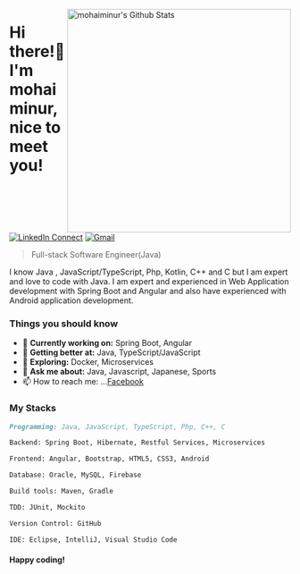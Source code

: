 
[<img align="right" width="400" src="https://github-readme-stats.vercel.app/api?username=mohaiminur&&show_icons=true&theme=tokyonight&count_private=true" alt="mohaiminur's Github Stats"/>](https://github.com/mohaiminur)

# Hi there!👋 I'm mohaiminur, nice to meet you!
<!--
[![Twitter Follow](https://img.shields.io/badge/dynamic/json.svg?color=222244&labelColor=000000&logo=twitter&logoColor=f5f7fe&label=&query=%24[0].followers_count&url=https%3A%2F%2Fcdn.syndication.twimg.com%2Fwidgets%2Ffollowbutton%2Finfo.json%3Fscreen_names%3DMohaiminur&suffix=%20Followers)](https://twitter.com/mohaiminur404) -->
[![LinkedIn Connect](https://img.shields.io/badge/%20-Connect-black?color=222244&labelColor=000000&logo=linkedin&logoColor=f5f7fe)](https://www.linkedin.com/in/mohaiminur/)
[![Gmail](https://img.shields.io/badge/%20-Send%20Mail-black?color=222244&labelColor=000000&logo=gmail&logoColor=f5f7fe)](mailto:sifat404040@gmail.com?subject=From%20GitHub&&body=Hi,%20there.%20Found%20you%20on%20GitHub!%20Let's%20talk%20about...)

> Full-stack Software Engineer(Java)  <br />


I know Java , JavaScript/TypeScript, Php, Kotlin, C++ and C but I am expert and love to code with Java. I am expert and experienced in Web Application development with Spring Boot and Angular and also have experienced with Android application development.

### Things you should know

- 🔭 <b>Currently working on:</b> Spring Boot, Angular
- 🌱 <b>Getting better at:</b> Java, TypeScript/JavaScript
- 🤔 <b>Exploring:</b> Docker, Microservices
- 💬 <b>Ask me about:</b> Java, Javascript, Japanese, Sports
- 📫 How to reach me: ...[Facebook](https://www.facebook.com/mohaiminur404/)

### My Stacks


```md
Programming: Java, JavaScript, TypeScript, Php, C++, C

Backend: Spring Boot, Hibernate, Restful Services, Microservices

Frontend: Angular, Bootstrap, HTML5, CSS3, Android

Database: Oracle, MySQL, Firebase

Build tools: Maven, Gradle

TDD: JUnit, Mockito

Version Control: GitHub

IDE: Eclipse, IntelliJ, Visual Studio Code

```

#### Happy coding!

<!--
**mohaiminur/mohaiminur** is a ✨ _special_ ✨ repository because its `README.md` (this file) appears on your GitHub profile.

Here are some ideas to get you started:

- 🔭 I’m currently working on ...
- 🌱 I’m currently learning ...
- 👯 I’m looking to collaborate on ...
- 🤔 I’m looking for help with ...
- 💬 Ask me about ...
- 📫 How to reach me: ...
- 😄 Pronouns: ...
- ⚡ Fun fact: ...
-->

